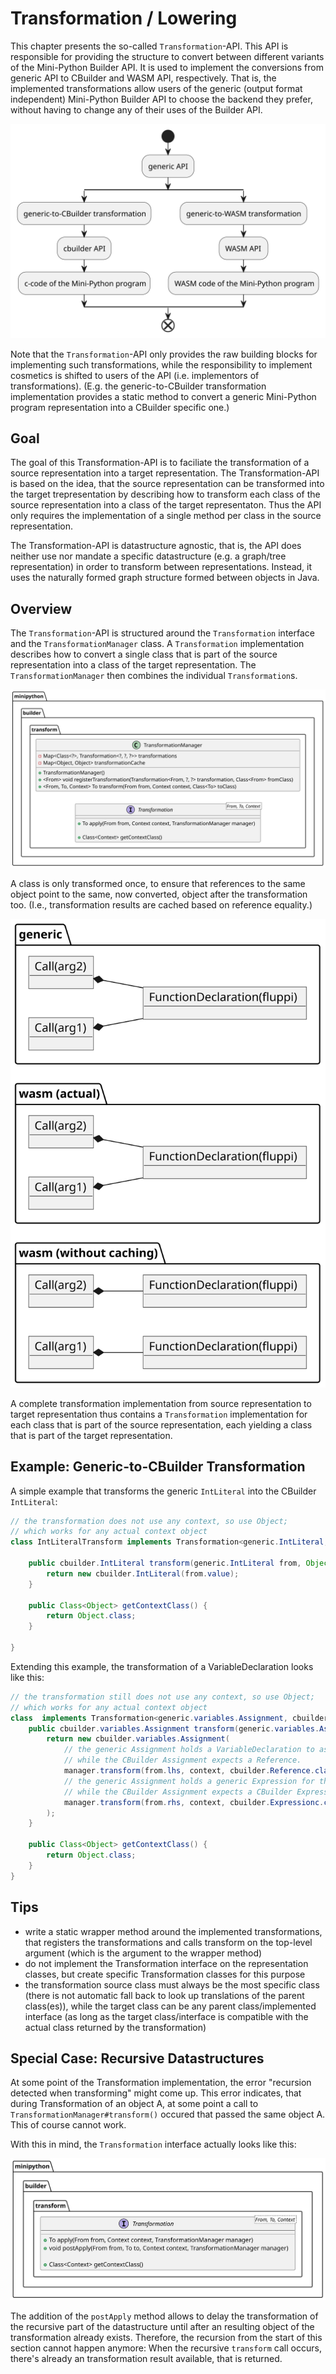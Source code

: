# Transformation / Lowering

This chapter presents the so-called `Transformation`-API.
This API is responsible for providing the structure to convert between different variants of the Mini-Python Builder API.
It is used to implement the conversions from generic API to CBuilder and WASM API, respectively.
That is,
the implemented transformations allow users of the generic (output format independent) Mini-Python Builder API
to choose the backend they prefer,
without having to change any of their uses of the Builder API.

![](images/builder-api-transformations.svg)

Note that the `Transformation`-API only provides the raw building blocks for implementing such transformations,
while the responsibility to implement cosmetics is shifted to users of the API (i.e. implementors of transformations).
(E.g. the generic-to-CBuilder transformation implementation provides a static method to convert a generic Mini-Python program representation
into a CBuilder specific one.)

## Goal

The goal of this Transformation-API is to faciliate the transformation
of a source representation into a target representation.
The Transformation-API is based on the idea,
that the source representation can be transformed into the target trepresentation by describing how to transform each class of the source representation into a class of the target representaton.
Thus the API only requires the implementation of a single method
per class in the source representation.

The Transformation-API is datastructure agnostic,
that is,
the API does neither use nor mandate a specific datastructure
(e.g. a graph/tree representation)
in order to transform between representations.
Instead, it uses the naturally formed graph structure formed between objects
in Java.

## Overview

The `Transformation`-API is structured around
the `Transformation` interface and the `TransformationManager` class.
A `Transformation` implementation describes how to convert
a single class that is part of the source representation
into a class of the target representation.
The `TransformationManager` then combines the individual
`Transformation`s.

![](images/classes-transformation-api.svg)

A class is only transformed once,
to ensure that references to the same object
point to the same, now converted, object
after the transformation too.
(I.e., transformation results are cached based on reference equality.)

![Duplicated `FunctionDeclaration` Object without caching](images/references-caching.svg)

A complete transformation implementation from source representation to target representation thus contains a `Transformation` implementation for each class that is part of the source representation,
each yielding a class that is part of the target representation.

## Example: Generic-to-CBuilder Transformation

A simple example that transforms the generic `IntLiteral` into the CBuilder `IntLiteral`:

```java
// the transformation does not use any context, so use Object;
// which works for any actual context object
class IntLiteralTransform implements Transformation<generic.IntLiteral, cbuilder.IntLiteral, Object> {

    public cbuilder.IntLiteral transform(generic.IntLiteral from, Object context, TransformationManager manager) {
        return new cbuilder.IntLiteral(from.value);
    }

    public Class<Object> getContextClass() {
        return Object.class;
    }

}
```

Extending this example, the transformation of a VariableDeclaration looks like this:

```java
// the transformation still does not use any context, so use Object;
// which works for any actual context object
class  implements Transformation<generic.variables.Assignment, cbuilder.variables.Assignment, Object> {
    public cbuilder.variables.Assignment transform(generic.variables.Assignment from, Object context, TransformationManager manager) {
        return new cbuilder.variables.Assignment(
            // the generic Assignment holds a VariableDeclaration to assign to,
            // while the CBuilder Assignment expects a Reference.
            manager.transform(from.lhs, context, cbuilder.Reference.class),
            // the generic Assignment holds a generic Expression for the value to assign,
            // while the CBuilder Assignment expects a CBuilder Expression.
            manager.transform(from.rhs, context, cbuilder.Expressionc.class)
        );
    }

    public Class<Object> getContextClass() {
        return Object.class;
    }
}
```

## Tips

- write a static wrapper method around the implemented transformations,
    that registers the transformations and calls transform on the top-level
    argument (which is the argument to the wrapper method)
- do not implement the Transformation interface on the representation classes,
    but create specific Transformation classes for this purpose
- the transformation source class must always be the most specific class
    (there is not automatic fall back to look up translations of the parent class(es)),
    while the target class can be any parent class/implemented interface (as long as the target class/interface is compatible with the actual class returned by the transformation)

## Special Case: Recursive Datastructures

At some point of the Transformation implementation,
the error "recursion detected when transforming" might come up.
This error indicates,
that during Transformation of an object A,
at some point a call to `TransformationManager#transform()` occured
that passed the same object A.
This of course cannot work.

With this in mind, the `Transformation` interface actually looks like this:

![The `Transformation` interface, extended with a `postApply` method.](images/transformation-interface-postApply.svg)

The addition of the `postApply` method allows to delay
the transformation of the recursive part of the datastructure
until after an resulting object of the transformation
already exists.
Therefore, the recursion from the start of this section cannot happen anymore: When the recursive `transform` call occurs, there's already an transformation result available, that is returned.
